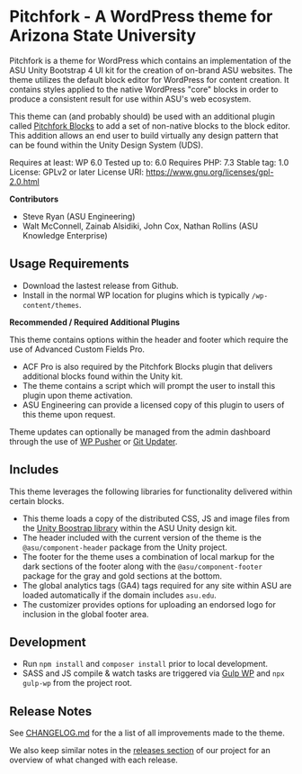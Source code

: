 # Pitchfork - A WordPress theme for Arizona State University

Pitchfork is a theme for WordPress which contains an implementation of the ASU Unity Bootstrap 4 UI kit for the creation of on-brand ASU websites. The theme utilizes the default block editor for WordPress for content creation. It contains styles applied to the native WordPress "core" blocks in order to produce a consistent result for use within ASU's web ecosystem.

This theme can (and probably should) be used with an additional plugin called [Pitchfork Blocks](https://github.com/asuengineering/pitchfork-blocks) to add a set of non-native blocks to the block editor. This addition allows an end user to build virtually any design pattern that can be found within the Unity Design System (UDS).

Requires at least: WP 6.0
Tested up to: 6.0
Requires PHP: 7.3
Stable tag: 1.0
License: GPLv2 or later
License URI: https://www.gnu.org/licenses/gpl-2.0.html

**Contributors**

- Steve Ryan (ASU Engineering)
- Walt McConnell, Zainab Alsidiki, John Cox, Nathan Rollins (ASU Knowledge Enterprise)

## Usage Requirements

- Download the lastest release from Github.
- Install in the normal WP location for plugins which is typically `/wp-content/themes`.

**Recommended / Required Additional Plugins**

This theme contains options within the header and footer which require the use of Advanced Custom Fields Pro.

- ACF Pro is also required by the Pitchfork Blocks plugin that delivers additional blocks found within the Unity kit.
- The theme contains a script which will prompt the user to install this plugin upon theme activation.
- ASU Engineering can provide a licensed copy of this plugin to users of this theme upon request.

Theme updates can optionally be managed from the admin dashboard through the use of [WP Pusher](https://wppusher.com/) or [Git Updater](https://git-updater.com/).

## Includes

This theme leverages the following libraries for functionality delivered within certain blocks.

- This theme loads a copy of the distributed CSS, JS and image files from the [Unity Boostrap library](https://github.com/orgs/ASU/packages/npm/package/unity-bootstrap-theme) within the ASU Unity design kit.
- The header included with the current version of the theme is the `@asu/component-header` package from the Unity project.
- The footer for the theme uses a combination of local markup for the dark sections of the footer along with the `@asu/component-footer` package for the gray and gold sections at the bottom.
- The global analytics tags (GA4) tags required for any site within ASU are loaded automatically if the domain includes `asu.edu`.
- The customizer provides options for uploading an endorsed logo for inclusion in the global footer area.

## Development

- Run `npm install` and `composer install` prior to local development.
- SASS and JS compile & watch tasks are triggered via [Gulp WP](https://github.com/cr0ybot/gulp-wp) and `npx gulp-wp` from the project root.

## Release Notes

See [CHANGELOG.md](CHANGELOG.md) for the a list of all improvements made to the theme.

We also keep similar notes in the [releases section](https://github.com/asuengineering/pitchfork/releases) of our project for an overview of what changed with each release.

